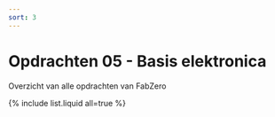 ```yaml
---
sort: 3
---
```


# Opdrachten 05 - Basis elektronica 

Overzicht van alle opdrachten van FabZero



{% include list.liquid all=true %}
